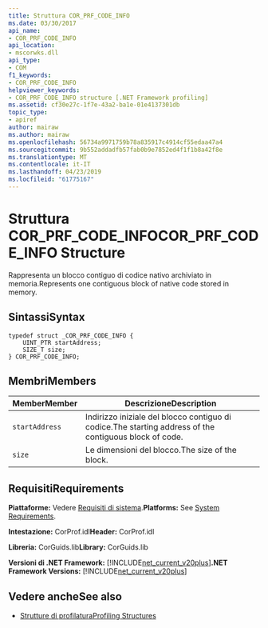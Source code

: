 ```yaml
---
title: Struttura COR_PRF_CODE_INFO
ms.date: 03/30/2017
api_name:
- COR_PRF_CODE_INFO
api_location:
- mscorwks.dll
api_type:
- COM
f1_keywords:
- COR_PRF_CODE_INFO
helpviewer_keywords:
- COR_PRF_CODE_INFO structure [.NET Framework profiling]
ms.assetid: cf30e27c-1f7e-43a2-ba1e-01e4137301db
topic_type:
- apiref
author: mairaw
ms.author: mairaw
ms.openlocfilehash: 56734a9971759b78a835917c4914cf55edaa47a4
ms.sourcegitcommit: 9b552addadfb57fab0b9e7852ed4f1f1b8a42f8e
ms.translationtype: MT
ms.contentlocale: it-IT
ms.lasthandoff: 04/23/2019
ms.locfileid: "61775167"
---
```

# <a name="corprfcodeinfo-structure"></a><span data-ttu-id="86431-102">Struttura COR_PRF_CODE_INFO</span><span class="sxs-lookup"><span data-stu-id="86431-102">COR_PRF_CODE_INFO Structure</span></span>
<span data-ttu-id="86431-103">Rappresenta un blocco contiguo di codice nativo archiviato in memoria.</span><span class="sxs-lookup"><span data-stu-id="86431-103">Represents one contiguous block of native code stored in memory.</span></span>  
  
## <a name="syntax"></a><span data-ttu-id="86431-104">Sintassi</span><span class="sxs-lookup"><span data-stu-id="86431-104">Syntax</span></span>  
  
```  
typedef struct _COR_PRF_CODE_INFO {  
    UINT_PTR startAddress;  
    SIZE_T size;  
} COR_PRF_CODE_INFO;  
```  
  
## <a name="members"></a><span data-ttu-id="86431-105">Membri</span><span class="sxs-lookup"><span data-stu-id="86431-105">Members</span></span>  
  
|<span data-ttu-id="86431-106">Member</span><span class="sxs-lookup"><span data-stu-id="86431-106">Member</span></span>|<span data-ttu-id="86431-107">Descrizione</span><span class="sxs-lookup"><span data-stu-id="86431-107">Description</span></span>|  
|------------|-----------------|  
|`startAddress`|<span data-ttu-id="86431-108">Indirizzo iniziale del blocco contiguo di codice.</span><span class="sxs-lookup"><span data-stu-id="86431-108">The starting address of the contiguous block of code.</span></span>|  
|`size`|<span data-ttu-id="86431-109">Le dimensioni del blocco.</span><span class="sxs-lookup"><span data-stu-id="86431-109">The size of the block.</span></span>|  
  
## <a name="requirements"></a><span data-ttu-id="86431-110">Requisiti</span><span class="sxs-lookup"><span data-stu-id="86431-110">Requirements</span></span>  
 <span data-ttu-id="86431-111">**Piattaforme:** Vedere [Requisiti di sistema](../../../../docs/framework/get-started/system-requirements.md).</span><span class="sxs-lookup"><span data-stu-id="86431-111">**Platforms:** See [System Requirements](../../../../docs/framework/get-started/system-requirements.md).</span></span>  
  
 <span data-ttu-id="86431-112">**Intestazione:** CorProf.idl</span><span class="sxs-lookup"><span data-stu-id="86431-112">**Header:** CorProf.idl</span></span>  
  
 <span data-ttu-id="86431-113">**Libreria:** CorGuids.lib</span><span class="sxs-lookup"><span data-stu-id="86431-113">**Library:** CorGuids.lib</span></span>  
  
 <span data-ttu-id="86431-114">**Versioni di .NET Framework:** [!INCLUDE[net_current_v20plus](../../../../includes/net-current-v20plus-md.md)]</span><span class="sxs-lookup"><span data-stu-id="86431-114">**.NET Framework Versions:** [!INCLUDE[net_current_v20plus](../../../../includes/net-current-v20plus-md.md)]</span></span>  
  
## <a name="see-also"></a><span data-ttu-id="86431-115">Vedere anche</span><span class="sxs-lookup"><span data-stu-id="86431-115">See also</span></span>

- [<span data-ttu-id="86431-116">Strutture di profilatura</span><span class="sxs-lookup"><span data-stu-id="86431-116">Profiling Structures</span></span>](../../../../docs/framework/unmanaged-api/profiling/profiling-structures.md)
